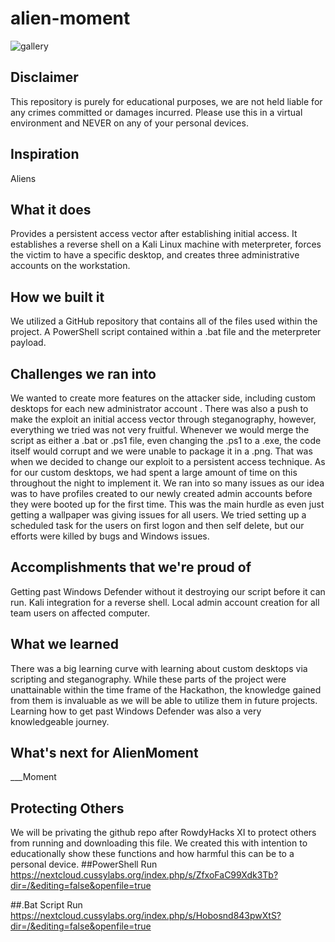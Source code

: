 # alien-moment
![gallery](https://github.com/user-attachments/assets/8f194732-5280-425a-9ae1-a1b47b3e3efa)
## Disclaimer
This repository is purely for educational purposes, we are not held liable for any crimes committed or damages incurred. Please use this in a virtual environment and NEVER on any of your personal devices.
## Inspiration
Aliens 
## What it does
Provides a persistent access vector after establishing initial access. It establishes a reverse shell on a Kali Linux machine with meterpreter, forces the victim to have a specific desktop, and creates three administrative accounts on the workstation.
## How we built it
We utilized a GitHub repository that contains all of the files used within the project. A PowerShell script contained within a .bat file and the meterpreter payload.
## Challenges we ran into
We wanted to create more features on the attacker side, including custom desktops for each new administrator account . There was also a push to make the exploit an initial access vector through steganography, however, everything we tried was not very fruitful. Whenever we would merge the script as either a .bat or .ps1 file, even changing the .ps1 to a .exe, the code itself would corrupt and we were unable to package it in a .png. That was when we decided to change our exploit to a persistent access technique.
As for our custom desktops, we had spent a large amount of time on this throughout the night to implement it. We ran into so many issues as our idea was to have profiles created to our newly created admin accounts before they were booted up for the first time. This was the main hurdle as even just getting a wallpaper was giving issues for all users. We tried setting up a scheduled task for the users on first logon and then self delete, but our efforts were killed by bugs and Windows issues.
## Accomplishments that we're proud of
Getting past Windows Defender without it destroying our script before it can run. Kali integration for a reverse shell. Local admin account creation for all team users on affected computer.
## What we learned
There was a big learning curve with learning about custom desktops via scripting and steganography. While these parts of the project were unattainable within the time frame of the Hackathon, the knowledge gained from them is invaluable as we will be able to utilize them in future projects. Learning how to get past Windows Defender was also a very knowledgeable journey.
## What's next for AlienMoment
___Moment
## Protecting Others
We will be privating the github repo after RowdyHacks XI to protect others from running and downloading this file. We created this with intention to educationally show these functions and how harmful this can be to a personal device.
##PowerShell Run
https://nextcloud.cussylabs.org/index.php/s/ZfxoFaC99Xdk3Tb?dir=/&editing=false&openfile=true

##.Bat Script Run
https://nextcloud.cussylabs.org/index.php/s/Hobosnd843pwXtS?dir=/&editing=false&openfile=true
